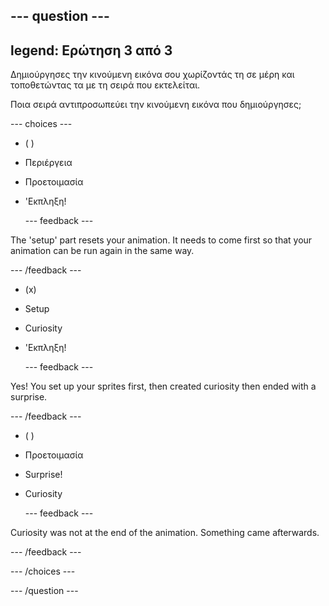 --- question ---
---
legend: Ερώτηση 3 από 3
---

Δημιούργησες την κινούμενη εικόνα σου χωρίζοντάς τη σε μέρη και τοποθετώντας τα με τη σειρά που εκτελείται.

Ποια σειρά αντιπροσωπεύει την κινούμενη εικόνα που δημιούργησες;

--- choices ---

- ( )
+ Περιέργεια

+ Προετοιμασία

+ 'Εκπληξη!

  --- feedback ---

 The 'setup' part resets your animation. It needs to come first so that your animation can be run again in the same way.

  --- /feedback ---

- (x)
+ Setup

+ Curiosity

+ 'Εκπληξη!


  --- feedback ---

 Yes! You set up your sprites first, then created curiosity then ended with a surprise.

  --- /feedback ---

- ( )
+ Προετοιμασία

+ Surprise!

+ Curiosity

  --- feedback ---

 Curiosity was not at the end of the animation. Something came afterwards.

  --- /feedback ---

--- /choices ---

--- /question ---
